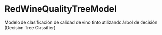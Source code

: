 # RedWineQualityTreeModel
Modelo de clasificación de calidad de vino tinto utilizando árbol de decisión (Decision Tree Classifier)
